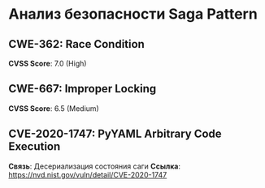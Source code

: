 # Анализ безопасности Saga Pattern

## CWE-362: Race Condition
**CVSS Score**: 7.0 (High)

## CWE-667: Improper Locking
**CVSS Score**: 6.5 (Medium)

## CVE-2020-1747: PyYAML Arbitrary Code Execution
**Связь**: Десериализация состояния саги
**Ссылка**: https://nvd.nist.gov/vuln/detail/CVE-2020-1747
